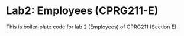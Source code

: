 # Lab2: Employees (CPRG211-E)

This is boiler-plate code for lab 2 (Employees) of CPRG211 (Section E).

